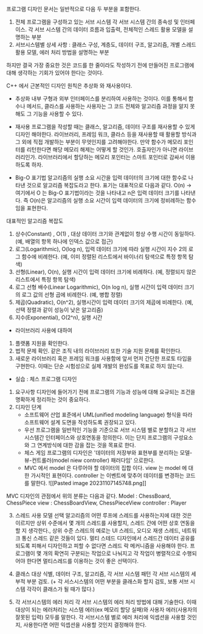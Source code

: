프로그램 디자인 문서는 일반적으로 다음 두 부분을 포함한다.
1. 전체 프로그램을 구성하고 있는 서브 시스템 
   각 서브 시스템 간의 종속성 및 인터페이스. 각 서브 시스템 간의 데이터 흐름과 입출력, 전체적인 스레드 활용 모델을 설명하는 부분
2. 서브시스템별 상세 사항 : 클래스 구성, 계층도, 데이터 구조, 알고리즘, 개별 스레드 활용 모델, 에러 처리 방법을 설명하는 부분

하지만 결국 가장 중요한 것은 코드를 한 줄이라도 작성하기 전에 만들어진 프로그램에 대해 생각하는 기회가 있어야 한다는 것이다.

C++ 에서 근본적인 디자인 원칙은 추상화 와 재사용이다.

- 추상화
  내부 구형과 외부 인터페이스를 분리하여 사용하는 것이다. 이를 통해서 함수나 메서드, 클라스를 사용하는 사용자는 그 코드 전체와 알고리즘 과정을 알지 못해도 그 기능을 사용할 수 있다.
- 재사용
  프로그램을 작성할 때는 클래스, 알고리즘, 데이터 구조를 재사용할 수 있게 디자인 해야한다.
  라이브러리, 프레임 워크, 클라스 등을 재사용할 때 활용할 방식과 그 외에 직접 개발하는 부분이 무엇인지를 고려해야한다.
  만약 함수가 메모리 포인터를 리턴한다면 해당 메모리 해제는 어떻게 할 것인가. 호출자인가 아니면 라이브러리인가. 라이브러리에서 할당하는 메모리 포인터는 스마트 포인터로 감싸서 이용하도록 하자.

- Big-O 표기법
알고리즘의 실행 소요 시간을 입력 데이터의 크기에 대한 함수로 나타낸 것으로 알고리즘 복잡도라고 한다.
표기는 대표적으로 다음과 같다. O(n) -> 여기에서 O 는 Big-O 표기법이라는 것을 나타내고 n은 입력 데이터 크기를 나타낸다.  즉 O(n)은 알고리즘의 실행 소요 시간이 입력 데이터의 크기에 정비례하는 함수임을 표현한다. 

대표적인 알고리즘 복잡도
1. 상수(Constant) , O(1) , 대상 데이터 크기와 관계없이 항상 수행 시간이 동일하다. (예, 배열의 항목 하나에 인덱스 값으로 접근)
2. 로그(Logarithmic), O(log n), 입력 데이터 크기에 따라 실행 시간이 지수 2의 로그 함수에 비례한다. (예, 이미 정렬된 리스트에서 바이너리 탐색으로 특정 항목 탐색)
3. 선형(Linear), O(n), 실행 시간이 입력 데이터 크기에 비례하다. (예, 정렬되지 않은 리스트에서 특정 항목 탐색)
4. 로그 선형 배수(Linear Logarithmic), O(n log n), 실행 시간이 입력 데이터 크기의 로그 값의 선형 곱에 비례한다. (예, 병합 정렬)
5. 제곱(Quadratic), O(n^2), 실행시간이 입력 데이터 크기의 제곱에 비례한다. (예, 선택 정렬과 같이 성능이 낮은 알고리즘)
6. 지수(Exponential), O(2^n), 실행 시간 

- 라이브러리 사용에 대하여
1. 플랫폼 지원을 확인한다.
2. 법적 문제 확인. 같은 조직 내의 라이브러리 또한 기술 지원 문제를 확인한다.
3. 새로운 라이브러리 혹은 프레임 워크를 사용함에 앞서 먼저 간단한 프로토 타입을 구현한다. 이때는 단순 시험성으로 실제 개발의 완성도를 목표로 하지 않는다.


- 실습 : 체스 프로그램 디자인

1. 요구사항
   디자인에 들어가기 전에 프로그램의 기능과 성능에 대해 요규되는 조건을 명확하게 정리하는 것이 중요하다.
2. 디자인 단계
   - 소프트웨어 산업 표준에서 UML(unified modeling language) 형식을 따라 소프트웨어 설계 도면을 작성하도록 권장되고 있다.
   - 우선 프로그램을 일반적인 기능을 기준으로 서브 시스템 별로 분할하고 각 서브시스템간 인터페이스와 상호연동을 정의한다.  이는 단지 프로그램의 구성요소와 그 연계방식에 대한 감을 잡는 것을 목표로 한다.
   - 체스 게임 프로그램의 디자인은 '데이터의 저장부와 표현부를 분리하는 모델-뷰-컨트롤러(model niew controller) 패러다임' 으로한다.
   - MVC 에서
     model 은 다루어야 할 데이터의 집합 이다.
     view 는 model 에 대한 가시적인 표현이다.
     controller 는 이벤트에 맞추어 데이터를 변경하는 코드를 말한다.
 ![[Pasted image 20231107145748.png]]

MVC 디자인의 관점에서 위의 분류는 다음과 같다.
Model : ChessBoard, ChessPiece
view : ChessBoardView, ChessPieceView
controller : Player

3. 스레드 사용 모델 선택
   알고리즘의 어떤 루프에 스레드를 사용하는지에 대한 것은 이르지만 상위 수준에서 몇 개의 스레드를 사용할지, 스레드 간에 어떤 상호 연동을 할 지 생각한다., 상위 수준 스레드의 예로는 UI 스레드, 오디오 재생 스레드, 네트워크 통신 스레드 같은 것들이 있다. 
   멀티 스테드 디자인에서 스레드간 데이터 공유를 되도록 피해서 디자인하고 피할 수 없다면 스레드 락 메커니즘을 사용해야 한다.
   프로그램이 몇 개의 확연히 구분되는 작업으로 나눠지고 각 작업이 병렬적으로 수행되어야 한다면 멀티스레드를 이용하는 것이 좋은 선택이다.

4. 클래스 대상 식별, 데이터 구조, 알고리즘, 각 서브 시스템 패턴
   각 서브 시스템의 세부적 부분 검토. (+ 각 서스시스템의 어떤 부분을 클래스화 할지 검토, 보통 서브 시스템 각각이 클래스가 될 때가 많다.)

5. 각 서브시스템의 에러 처리
   각 서브 시스템의 에러 처리 방법에 대해 기술한다.
   이때 대상이 되는 에러처리는 시스템 에러(ex 메모리 할당 실패)와 사용자 에러(사용자의 잘못된 입력) 모두를 말한다.
   각 서브시스템 별로 에러 처리에 익셉션을 사용할 것인지, 사용한다면 어떤 익셉션을 사용할 것인지 결정해야 한다.